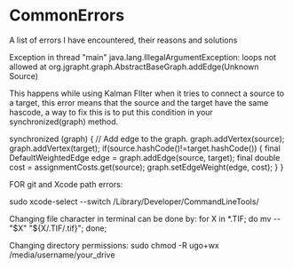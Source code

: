 # CommonErrors
A list of errors I have encountered, their reasons and solutions

Exception in thread "main" java.lang.IllegalArgumentException: loops not allowed
at org.jgrapht.graph.AbstractBaseGraph.addEdge(Unknown Source)

This happens while using Kalman FIlter when it tries to connect a source to a target, this error means that the source and the target have the same hascode, a way to fix this is to put this condition in your synchronized(graph) method.

synchronized (graph) {
// Add edge to the graph.
graph.addVertex(source);
graph.addVertex(target);
if(source.hashCode()!=target.hashCode()) {
final DefaultWeightedEdge edge = graph.addEdge(source, target);
final double cost = assignmentCosts.get(source);
graph.setEdgeWeight(edge, cost);
}
}

FOR git and Xcode path errors:

sudo xcode-select --switch /Library/Developer/CommandLineTools/



Changing file character in terminal can be done by:
for X in *.TIF; do  mv -- "$X" "${X/.TIF/.tif}"; done;


Changing directory permissions: sudo chmod -R ugo+wx /media/username/your_drive
